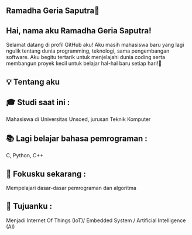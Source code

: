 ## Ramadha Geria Saputra👋

## Hai, nama aku Ramadha Geria Saputra!
Selamat datang di profil GitHub aku!
Aku masih mahasiswa baru yang lagi ngulik tentang dunia programming, teknologi, sama pengembangan software.
Aku begitu tertarik untuk menjelajahi dunia coding serta membangun proyek kecil untuk belajar hal-hal baru setiap hari!🚀

## 💡 Tentang aku
## 🎓 Studi saat ini :
Mahasiswa di Universitas Unsoed, jurusan Teknik Komputer
## 📚 Lagi belajar bahasa pemrograman :
C, Python, C++
## 🔎 Fokusku sekarang : 
Mempelajari dasar-dasar pemrograman dan algoritma
## 🎯 Tujuanku : <br>
Menjadi Internet Of Things (IoT)/ Embedded System / Artificial Intelligence (AI) 

